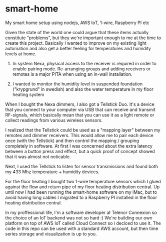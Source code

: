 # smart-home
My smart home setup using nodejs, AWS IoT, 1-wire, Raspberry PI etc

Given the state of the world one could argue that these items actually constitute "problems", but they we're important enough to me at the time to create this project. Basically I wanted to improve on my existing light automation and also get a better feeling for temperatures and humidity levels at home.

1. In system Nexa, physical access to the receiver is required in order to enable pairing mode. Re-arranging groups and adding receivers or remotes is a major PITA when using an in-wall installation.

2. I wanted to monitor the humidity level in suspended foundation ("krypgrund" in swedish) and also the water temperature in my floor heating system

When I bought the Nexa dimmers, I also got a Tellstick Duo. It's a device that you connect to your computer via USB that can receive and transmit RF-signals, which basically mean that you can use it as a light remote or collect readings from various wireless sensors.

I realized that the Tellstick could be used as a "mapping layer" between my remotes and dimmer receivers. This would allow me to pair each device once (with the Tellstick) and then control the mapping / grouping completely in software. At first I was concerned about the extra latency between a button press and effect, but a quick proof of concept showed that it was almost not noticable.

Next, I used the Tellstick to listen for sensor transmissions and found both my 433 Mhz temperature + humidity devices. 

For the floor heating I bought two 1-wire temperature sensors which I glued against the flow and return pipe of my floor heating distribution central. Up until now I had been running the smart-home software on my iMac, but to avoid having long cables I migrated to a Raspberry PI installed in the floor heating distribution central.

In my proffessional life, I'm a software developer at Telenor Connexion so the choice of an IoT backend was not so hard :) We're building our own platform on top of AWS IoT called Cloud Connect so i deciced to use it. The code in this repo can be used with a standard AWS account, but then time series storage and visualization is up to you.
